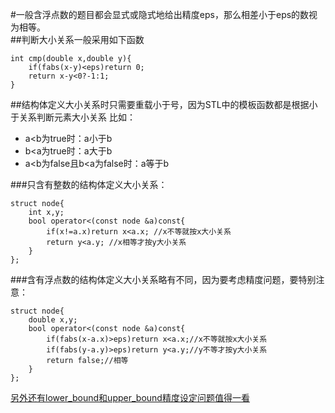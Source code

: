 #一般含浮点数的题目都会显式或隐式地给出精度eps，那么相差小于eps的数视为相等。  
##判断大小关系一般采用如下函数
```
int cmp(double x,double y){
    if(fabs(x-y)<eps)return 0;
    return x-y<0?-1:1;
}
```
##结构体定义大小关系时只需要重载小于号，因为STL中的模板函数都是根据小于关系判断元素大小关系
比如：
 * a<b为true时：a小于b  
 * b<a为true时：a大于b  
 * a<b为false且b<a为false时：a等于b  

###只含有整数的结构体定义大小关系：
```
struct node{
    int x,y;
    bool operator<(const node &a)const{
        if(x!=a.x)return x<a.x; //x不等就按x大小关系
        return y<a.y; //x相等才按y大小关系
    }
};
```
###含有浮点数的结构体定义大小关系略有不同，因为要考虑精度问题，要特别注意：
```
struct node{
    double x,y;
    bool operator<(const node &a)const{
        if(fabs(x-a.x)>eps)return x<a.x;//x不等就按x大小关系
        if(fabs(y-a.y)>eps)return y<a.y;//y不等才按y大小关系
        return false;//相等
    }
};
```
[另外还有lower_bound和upper_bound精度设定问题值得一看](https://github.com/poluner/blog/blob/master/acm/data-structure/lower_bound%E4%B8%8Eupper_bound%E5%8F%8A%E7%B2%BE%E5%BA%A6%E8%AE%BE%E5%AE%9A.md)
